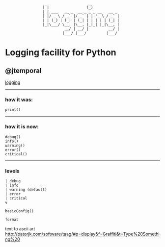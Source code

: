 
```
                  _                   _
                 | |                 (_)
                 | | ___   __ _  __ _ _ _ __   __ _
                 | |/ _ \ / _` |/ _` | | '_ \ / _` |
                 | | (_) | (_| | (_| | | | | | (_| |
                 |_|\___/ \__, |\__, |_|_| |_|\__, |
                           __/ | __/ |         __/ |
                          |___/ |___/         |___/
```


# Logging facility for Python

## @jtemporal

[logging](https://docs.python.org/3.4/library/logging.html)


----

### how it was:

`print()`






-----
### how it is now:

```
debug()
info()
warning()
error()
critical()

```







------
### levels


```
| debug
| info
| warning (default)
| error
| critical
v
```




`basicConfig()`







`format`















text to ascii art
http://patorjk.com/software/taag/#p=display&f=Graffiti&t=Type%20Something%20
